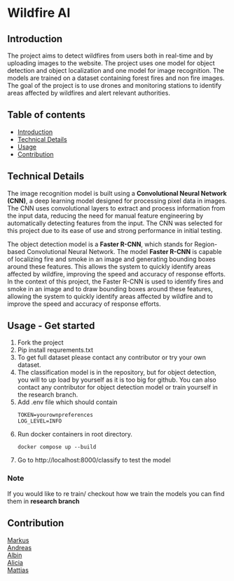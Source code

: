 # Wildfire AI

## Introduction
The project aims to detect wildfires from users both in real-time and by uploading images to the website. The project uses one model for object detection and object localization and one model for image recognition. The models are trained on a dataset containing forest fires and non fire images. The goal of the project is to use drones and monitoring stations to identify areas affected by wildfires and alert relevant authorities.

## Table of contents
  * [Introduction](#introduction)
  * [Technical Details](#technical-details)
  * [Usage](#usage)
  * [Contribution](#contribution)

## Technical Details

The image recognition model is built using a <b>Convolutional Neural Network (CNN)</b>, a deep learning model designed for processing pixel data in images. The CNN uses convolutional layers to extract and process information from the input data, reducing the need for manual feature engineering by automatically detecting features from the input. The CNN was selected for this project due to its ease of use and strong performance in initial testing.

The object detection model is a <b>Faster R-CNN</b>, which stands for Region-based Convolutional Neural Network. The model <b>Faster R-CNN</b> is capable of localizing fire and smoke in an image and generating bounding boxes around these features. This allows the system to quickly identify areas affected by wildfire, improving the speed and accuracy of response efforts. In the context of this project, the Faster R-CNN is used to identify fires and smoke in an image and to draw bounding boxes around these features, allowing the system to quickly identify areas affected by wildfire and to improve the speed and accuracy of response efforts.


## Usage - Get started
1. Fork the project
2. Pip install requrements.txt 
3. To get full dataset please contact any contributor or try your own dataset.
4. The classification model is in the repository, but for object detection, you will to up load by yourself as it is too big for github. You can also contact any contributor for object detection model or train yourself in the research branch.
5. Add .env file which should contain 
    ```
    TOKEN=yourownpreferences
    LOG_LEVEL=INFO
    ```
6. Run docker containers in root directory.
   ```
   docker compose up --build
    ```
8. Go to  http://localhost:8000/classify to test the model

### Note

If you would like to re train/ checkout how we train the models you can find them in <b>research branch</b>


## Contribution
<a href="https://github.com/Antonsen2">Markus</a><br>
<a href="https://github.com/AndreasEliasson91">Andreas</a><br>
<a href="https://github.com/meDracula">Albin</a><br>
<a href="https://github.com/Alicia-Toom">Alicia</a><br>
<a href="https://github.com/mattiasbarth">Mattias</a><br>
